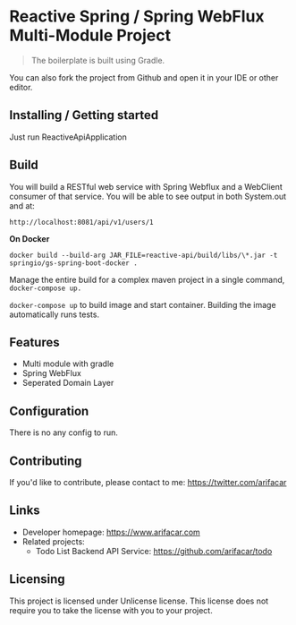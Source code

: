 # Reactive Spring / Spring WebFlux Multi-Module Project
> The boilerplate is built using Gradle.

You can also fork the project from Github and open it in your IDE or other editor.


## Installing / Getting started

Just run ReactiveApiApplication

## Build

You will build a RESTful web service with Spring Webflux and a WebClient consumer of that service. You will be able to see output in both System.out and at:

```
http://localhost:8081/api/v1/users/1
```

**On Docker**

```
docker build --build-arg JAR_FILE=reactive-api/build/libs/\*.jar -t springio/gs-spring-boot-docker .
```

Manage the entire build for a complex maven project in a single command, ```docker-compose up.```

```docker-compose up``` to build image and start container. Building the image automatically runs tests.


## Features

* Multi module with gradle
* Spring WebFlux
* Seperated Domain Layer

## Configuration

There is no any config to run.

## Contributing

If you'd like to contribute, please contact to me: https://twitter.com/arifacar

## Links

- Developer homepage: https://www.arifacar.com
- Related projects:
    - Todo List Backend API Service: https://github.com/arifacar/todo


## Licensing

This project is licensed under Unlicense license. This license does not require you to take the license with you to your project.